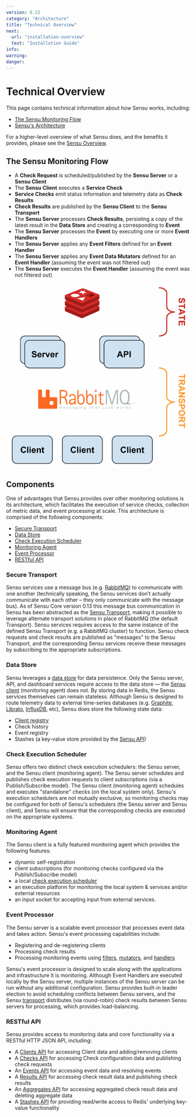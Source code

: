 ```yaml
---
version: 0.22
category: "Architecture"
title: "Technical Overview"
next:
  url: "installation-overview"
  text: "Installation Guide"
info:
warning:
danger:
---
```


# Technical Overview

This page contains technical information about how Sensu works, including:

- [The Sensu Monitoring Flow](#the-sensu-monitoring-flow)
- [Sensu's Architecture](#components)

For a higher-level overview of what Sensu does, and the benefits it provides,
please see the [Sensu Overview](overview).

## The Sensu Monitoring Flow

- A **Check Request** is scheduled/published by the **Sensu Server** or a
  **Sensu Client**
- The **Sensu Client** executes a **Service Check**
- **Service Checks** emit status information and telemetry data as **Check
  Results**
- **Check Results** are published by the **Sensu Client** to the **Sensu
  Transport**
- The **Sensu Server** processes **Check Results**, persisting a copy of the
  latest result in the **Data Store** and creating a corresponding to **Event**
- The **Sensu Server** processes the **Event** by executing one or more **Event
  Handlers**
- The **Sensu Server** applies any **Event Filters** defined for an **Event
  Handler**
- The **Sensu Server** applies any **Event Data Mutators** defined for an
  **Event Handler** (assuming the event was not filtered out)
- The **Sensu Server** executes the **Event Handler** (assuming the event was
  not filtered out)

![](img/sensu-diagram.gif)

## Components

One of advantages that Sensu provides over other monitoring solutions is its
architecture, which facilitates the execution of service checks, collection of
metric data, and event processing at scale. This architecture is comprised of
the following components:

- [Secure Transport](#transport)
- [Data Store](#data-store)
- [Check Execution Scheduler](#check-execution-scheduler)
- [Monitoring Agent](#monitoring-agent)
- [Event Processor](#event-processor)
- [RESTful API](#restful-api)

### Secure Transport

Sensu services use a message bus (e.g. [RabbitMQ][rabbitmq]) to communicate with
one another (technically speaking, the Sensu services don’t actually communicate
with each other – they only communicate with the message bus). As of Sensu Core
version 0.13 this message bus communication in Sensu has been abstracted as the
[Sensu Transport][sensu-transport], making it possible to leverage alternate
transport solutions in  place of RabbitMQ (the default Transport). Sensu
services requires access to the  same instance of the defined Sensu Transport
(e.g. a RabbitMQ cluster) to  function. Sensu check requests and check results
are published as "messages" to  the Sensu Transport, and the corresponding Sensu
services receive these messages  by subscribing to the appropriate
subscriptions.

### Data Store

Sensu leverages a [data store](data-store) for data persistence. Only the Sensu
server, API, and dashboard services require access to the data store &mdash; the
[Sensu client](clients) (monitoring agent) does not. By storing data in Redis,
the Sensu services themselves can remain stateless. Although Sensu is designed
to route telemetry data to external time-series databases (e.g.
[Graphite][graphite], [Librato][librato], [InfluxDB][influxdb], etc), Sensu does
store the following state data:

- [Client registry](clients#registration-and-registry)
- Check history
- Event registry
- Stashes (a key-value store provided by the [Sensu API](api-overview))

### Check Execution Scheduler

Sensu offers two distinct check execution schedulers: the Sensu server, and the
Sensu client (monitoring agent). The Sensu server schedules and publishes check
execution requests to client subscriptions (via a Publish/Subscribe model). The
Sensu client (monitoring agent) schedules and executes "standalone" checks (on
the local system only). Sensu's execution schedulers are not mutually exclusive,
so monitoring checks may be configured for both of Sensu's schedulers (the Sensu
server and Sensu client), and Sensu will ensure that the corresponding checks
are executed on the appropriate systems.

### Monitoring Agent

The Sensu client is a fully featured monitoring agent which provides the
following features:

- dynamic self-registration
- client subscriptions (for monitoring checks configured via the
  Publish/Subscribe model)
- a local [check execution scheduler][scheduler]
- an execution platform for monitoring the local system & services and/or
  external resources
- an input socket for accepting input from external services.

### Event Processor

The Sensu server is a scalable event processor that processes event data and
takes action. Sensu's event processing capabilities include:

- Registering and de-registering clients
- Processing check results
- Processing monitoring events using [filters][filters], [mutators][mutators],
  and [handlers][handlers]

Sensu's event processor is designed to scale along with the applications and
infrastructure it is monitoring. Although Event Handlers are executed locally by
the Sensu server, multiple instances of the Sensu server can be run without any
additional configuration. Sensu provides built-in leader election to avoid
scheduling conflicts between Sensu servers, and the Sensu [transport][transport]
distributes (via round-robin) check results between Sensu servers for
processing, which provides load-balancing.

### RESTful API

Sensu provides access to monitoring data and core functionality via a RESTful
HTTP JSON API, including:

- A [Clients API][clients-api] for accessing Client data and adding/removing
  clients
- A [Checks API][checks-api] for accessing Check configuration data and
  publishing check requests
- An [Events API][events-api] for accessing event data and resolving events
- A [Results API][results-api] for accessing check result data and publishing
  check results
- An [Aggregates API][aggregates-api] for accessing aggregated check result data
  and deleting aggregate data
- A [Stashes API][stashes-api] for providing read/write access to Redis'
  underlying key-value functionality



[rabbitmq]:           http://www.rabbitmq.com/
[sensu-transport]:    http://github.com/sensu/sensu-transport
[redis]:              http://redis.io/
[graphite]:           https://github.com/graphite-project
[librato]:            https://www.librato.com/
[influxdb]:           https://influxdata.com/
[scheduler]:          #check-execution-scheduler
[filters]:            filters
[mutators]:           mutators
[handlers]:           handlers
[transport]:          transport
[clients-api]:        api-clients
[checks-api]:         api-checks
[events-api]:         api-events
[results-api]:        api-results
[aggregates-api]:     api-aggregates
[stashes-api]:        api-stashes
